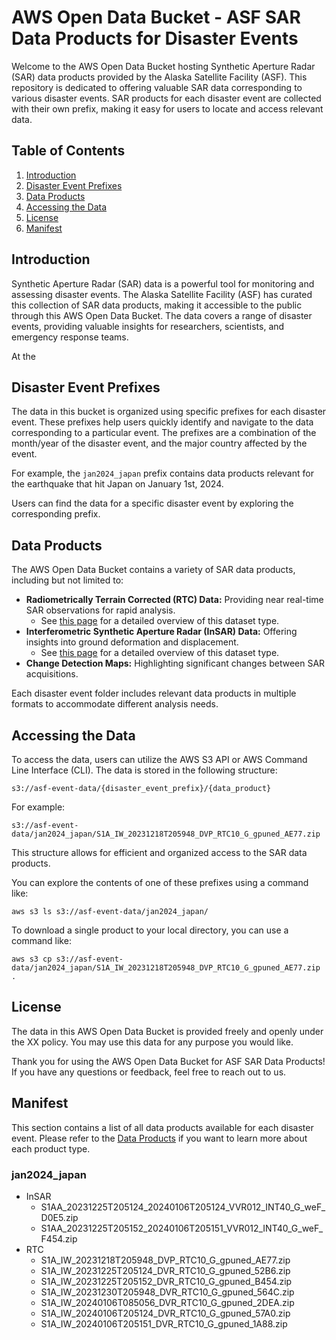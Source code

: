 # AWS Open Data Bucket - ASF SAR Data Products for Disaster Events

Welcome to the AWS Open Data Bucket hosting Synthetic Aperture Radar (SAR) data products provided by the Alaska Satellite Facility (ASF). This repository is dedicated to offering valuable SAR data corresponding to various disaster events. SAR products for each disaster event are collected with their own prefix, making it easy for users to locate and access relevant data.

## Table of Contents
1. [Introduction](#introduction)
2. [Disaster Event Prefixes](#disaster-event-prefixes)
3. [Data Products](#data-products)
4. [Accessing the Data](#accessing-the-data)
5. [License](#license)
6. [Manifest](#manifest)

## Introduction

Synthetic Aperture Radar (SAR) data is a powerful tool for monitoring and assessing disaster events. The Alaska Satellite Facility (ASF) has curated this collection of SAR data products, making it accessible to the public through this AWS Open Data Bucket. The data covers a range of disaster events, providing valuable insights for researchers, scientists, and emergency response teams.

At the 

## Disaster Event Prefixes

The data in this bucket is organized using specific prefixes for each disaster event. These prefixes help users quickly identify and navigate to the data corresponding to a particular event. The prefixes are a combination of the month/year of the disaster event, and the major country affected by the event.

For example, the `jan2024_japan` prefix contains data products relevant for the earthquake that hit Japan on January 1st, 2024.

Users can find the data for a specific disaster event by exploring the corresponding prefix.

## Data Products

The AWS Open Data Bucket contains a variety of SAR data products, including but not limited to:

- **Radiometrically Terrain Corrected (RTC) Data:** Providing near real-time SAR observations for rapid analysis.
    - See [this page](https://hyp3-docs.asf.alaska.edu/guides/rtc_product_guide/) for a detailed overview of this dataset type.
- **Interferometric Synthetic Aperture Radar (InSAR) Data:** Offering insights into ground deformation and displacement.
    - See [this page](https://hyp3-docs.asf.alaska.edu/guides/insar_product_guide/) for a detailed overview of this dataset type.
- **Change Detection Maps:** Highlighting significant changes between SAR acquisitions.

Each disaster event folder includes relevant data products in multiple formats to accommodate different analysis needs.

## Accessing the Data

To access the data, users can utilize the AWS S3 API or AWS Command Line Interface (CLI). The data is stored in the following structure:

```
s3://asf-event-data/{disaster_event_prefix}/{data_product}
```

For example:
```
s3://asf-event-data/jan2024_japan/S1A_IW_20231218T205948_DVP_RTC10_G_gpuned_AE77.zip
```
This structure allows for efficient and organized access to the SAR data products.

You can explore the contents of one of these prefixes using a command like:

```
aws s3 ls s3://asf-event-data/jan2024_japan/
```

To download a single product to your local directory, you can use a command like:

```
aws s3 cp s3://asf-event-data/jan2024_japan/S1A_IW_20231218T205948_DVP_RTC10_G_gpuned_AE77.zip .
```

## License

The data in this AWS Open Data Bucket is provided freely and openly under the XX policy. You may use this data for any purpose you would like.

Thank you for using the AWS Open Data Bucket for ASF SAR Data Products! If you have any questions or feedback, feel free to reach out to us.

## Manifest
This section contains a list of all data products available for each disaster event. Please refer to the [Data Products](#data-products) if you want to learn more about each product type.

### jan2024_japan

- InSAR
    - S1AA_20231225T205124_20240106T205124_VVR012_INT40_G_weF_D0E5.zip
    - S1AA_20231225T205152_20240106T205151_VVR012_INT40_G_weF_F454.zip
- RTC
    - S1A_IW_20231218T205948_DVP_RTC10_G_gpuned_AE77.zip
    - S1A_IW_20231225T205124_DVR_RTC10_G_gpuned_52B6.zip
    - S1A_IW_20231225T205152_DVR_RTC10_G_gpuned_B454.zip
    - S1A_IW_20231230T205948_DVR_RTC10_G_gpuned_564C.zip
    - S1A_IW_20240106T085056_DVR_RTC10_G_gpuned_2DEA.zip
    - S1A_IW_20240106T205124_DVR_RTC10_G_gpuned_57A0.zip
    - S1A_IW_20240106T205151_DVR_RTC10_G_gpuned_1A88.zip
